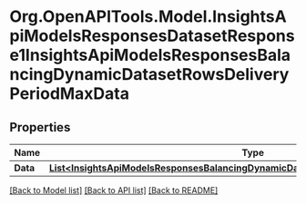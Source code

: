 # Org.OpenAPITools.Model.InsightsApiModelsResponsesDatasetResponse1InsightsApiModelsResponsesBalancingDynamicDatasetRowsDeliveryPeriodMaxData

## Properties

Name | Type | Description | Notes
------------ | ------------- | ------------- | -------------
**Data** | [**List&lt;InsightsApiModelsResponsesBalancingDynamicDatasetRowsDeliveryPeriodMaxData&gt;**](InsightsApiModelsResponsesBalancingDynamicDatasetRowsDeliveryPeriodMaxData.md) |  | [optional] 

[[Back to Model list]](../README.md#documentation-for-models) [[Back to API list]](../README.md#documentation-for-api-endpoints) [[Back to README]](../README.md)

